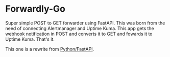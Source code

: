# Forwardly-Go

Super simple POST to GET forwarder using FastAPI. This was born from the need
of connecting Alertmanager and Uptime Kuma. This app gets the webhook
notification in POST and converts it to GET and fowards it to Uptime Kuma.
That's it.

This one is a rewrite from [Python/FastAPI](https://github.com/hadret/forwardly).
